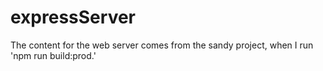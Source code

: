 # expressServer


The content for the web server comes from the sandy project, when I run 'npm run build:prod.'
